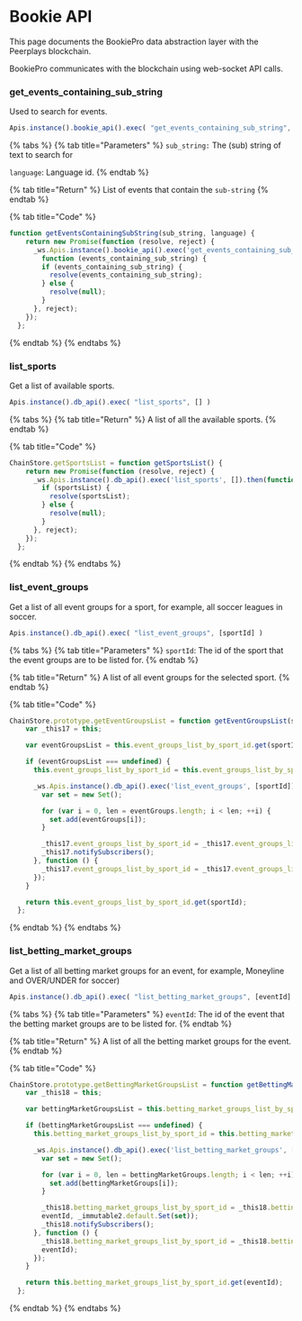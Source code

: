 # Bookie API

This page documents the BookiePro data abstraction layer with the Peerplays blockchain. 

BookiePro communicates with the blockchain using web-socket API calls.

### **get\_events\_containing\_sub\_string**

Used to search for events.

```javascript
Apis.instance().bookie_api().exec( "get_events_containing_sub_string", [ sub_string, language ])
```

{% tabs %}
{% tab title="Parameters" %}
`sub_string:` The \(sub\) string of text to search for

`language`: Language id.
{% endtab %}

{% tab title="Return" %}
List of events that contain the `sub-string`
{% endtab %}

{% tab title="Code" %}
```javascript
function getEventsContainingSubString(sub_string, language) {
    return new Promise(function (resolve, reject) {
      _ws.Apis.instance().bookie_api().exec('get_events_containing_sub_string', [sub_string, language]).then(
        function (events_containing_sub_string) {
        if (events_containing_sub_string) {
          resolve(events_containing_sub_string);
        } else {
          resolve(null);
        }
      }, reject);
    });
  };
```
{% endtab %}
{% endtabs %}

### list\_sports

Get a list of available sports.

```javascript
Apis.instance().db_api().exec( "list_sports", [] )
```

{% tabs %}
{% tab title="Return" %}
A list of all the available sports.
{% endtab %}

{% tab title="Code" %}
```javascript
ChainStore.getSportsList = function getSportsList() {
    return new Promise(function (resolve, reject) {
      _ws.Apis.instance().db_api().exec('list_sports', []).then(function (sportsList) {
        if (sportsList) {
          resolve(sportsList);
        } else {
          resolve(null);
        }
      }, reject);
    });
  };
```
{% endtab %}
{% endtabs %}

### list\_event\_groups

Get a list of all event groups for a sport, for example, all soccer leagues in soccer.

```javascript
Apis.instance().db_api().exec( "list_event_groups", [sportId] )
```

{% tabs %}
{% tab title="Parameters" %}
`sportId`: The id of the sport that the event groups are to be listed for.
{% endtab %}

{% tab title="Return" %}
A list of all event groups for the selected sport.
{% endtab %}

{% tab title="Code" %}
```javascript
ChainStore.prototype.getEventGroupsList = function getEventGroupsList(sportId) {
    var _this17 = this;

    var eventGroupsList = this.event_groups_list_by_sport_id.get(sportId);

    if (eventGroupsList === undefined) {
      this.event_groups_list_by_sport_id = this.event_groups_list_by_sport_id.set(sportId, _immutable2.default.Set());

      _ws.Apis.instance().db_api().exec('list_event_groups', [sportId]).then(function (eventGroups) {
        var set = new Set();

        for (var i = 0, len = eventGroups.length; i < len; ++i) {
          set.add(eventGroups[i]);
        }

        _this17.event_groups_list_by_sport_id = _this17.event_groups_list_by_sport_id.set(sportId, _immutable2.default.Set(set));
        _this17.notifySubscribers();
      }, function () {
        _this17.event_groups_list_by_sport_id = _this17.event_groups_list_by_sport_id.delete(sportId);
      });
    }

    return this.event_groups_list_by_sport_id.get(sportId);
  };
```
{% endtab %}
{% endtabs %}

### list\_betting\_market\_groups

Get a list of all betting market groups for an event, for example, Moneyline and OVER/UNDER for soccer\)

```javascript
Apis.instance().db_api().exec( "list_betting_market_groups", [eventId] )
```

{% tabs %}
{% tab title="Parameters" %}
`eventId`: The id of the event that the betting market groups are to be listed for.
{% endtab %}

{% tab title="Return" %}
A list of all the betting market groups for the event.
{% endtab %}

{% tab title="Code" %}
```javascript
ChainStore.prototype.getBettingMarketGroupsList = function getBettingMarketGroupsList(eventId) {
    var _this18 = this;

    var bettingMarketGroupsList = this.betting_market_groups_list_by_sport_id.get(eventId);

    if (bettingMarketGroupsList === undefined) {
      this.betting_market_groups_list_by_sport_id = this.betting_market_groups_list_by_sport_id.set(eventId, _immutable2.default.Set());

      _ws.Apis.instance().db_api().exec('list_betting_market_groups', [eventId]).then(function (bettingMarketGroups) {
        var set = new Set();

        for (var i = 0, len = bettingMarketGroups.length; i < len; ++i) {
          set.add(bettingMarketGroups[i]);
        }

        _this18.betting_market_groups_list_by_sport_id = _this18.betting_market_groups_list_by_sport_id.set( // eslint-disable-line
        eventId, _immutable2.default.Set(set));
        _this18.notifySubscribers();
      }, function () {
        _this18.betting_market_groups_list_by_sport_id = _this18.betting_market_groups_list_by_sport_id.delete( // eslint-disable-line
        eventId);
      });
    }

    return this.betting_market_groups_list_by_sport_id.get(eventId);
  };
```
{% endtab %}
{% endtabs %}



